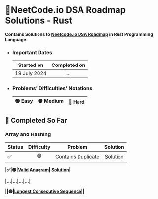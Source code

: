 # 🦀NeetCode.io DSA Roadmap Solutions - Rust

#### Contains Solutions to [Neetcode.io DSA Roadmap](https://neetcode.io/roadmap) in Rust Programming Language.

- ### Important Dates

  | Started on   | Completed on |
  | ------------ | :----------: |
  | 19 July 2024 |     ...      |

- ### Problems' Difficulties' Notations
  | 🟢 Easy | 🟡 Medium | 🔴 Hard |
  | ------- | :-------: | :-----: |

## 📝 Completed So Far

### <strong>Array and Hashing

|Status|Difficulty|Problem|Solution|
|--|:-:|:-:|:-:|
|✅|🟢|[Contains Duplicate](https://leetcode.com/problems/contains-duplicate/description/)|[Solution](https://github.com/i-akv/neetcodeio-dsa/blob/main/src/array_and_hashing/contains_duplicate.rs)|

|✅|🟢|[Valid Anagram](https://leetcode.com/problems/valid-anagram/description/)|   [Solution](https://github.com/i-akv/neetcodeio-dsa/blob/main/src/array_and_hashing/valid_anagram.rs)|

|...|...|...|...|

||🟡|[Longest Consecutive Sequence](https://leetcode.com/problems/longest-consecutive-sequence/description/)||
